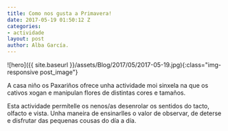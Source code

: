 ```yaml
---
title: Como nos gusta a Primavera!
date: 2017-05-19 01:50:12 Z
categories:
- actividade
layout: post
author: Alba García.
---
```


![hero]({{ site.baseurl }}/assets/Blog/2017/05/2017-05-19.jpg){:class="img-responsive post_image"}
<br>


A casa niño os Paxariños ofrece unha actividade moi sinxela na que os cativos xogan e manipulan flores de distintas cores e tamaños.

Esta actividade permítelle os nenos/as desenrolar os sentidos do tacto, olfacto e vista. Unha maneira de ensinarlles o valor de observar, de deterse e disfrutar das pequenas cousas do día a día. 
